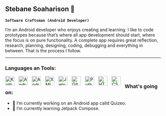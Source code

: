 ## Stebane Soaharison 👋

**`Software Craftsman (Android Developer)`**

I’m an Android developer who enjoys creating and learning. 
I like to code prototypes because that’s where all app development should start, where the focus is on pure functionality. 
A complete app requires great reflection, research, planning, designing, coding, debugging and everything in between. That is the process I follow.

---

### Languages an Tools:
<img align="left" alt="Kotlin" width="30px" src="https://cdn.jsdelivr.net/gh/devicons/devicon@latest/icons/kotlin/kotlin-original.svg" style="padding-right:10px;" />
<img align="left" alt="Android" width="30px" src="https://cdn.jsdelivr.net/gh/devicons/devicon@latest/icons/android/android-original.svg" style="padding-right:10px;" />
<img align="left" alt="Android Studio" width="30px" src="https://cdn.jsdelivr.net/gh/devicons/devicon@latest/icons/androidstudio/androidstudio-original-wordmark.svg" style="padding-right:10px;" />
<img align="left" alt="XML" width="30px" src="https://img.icons8.com/?size=100&id=blGkYcWG4gBk&format=png&color=000000" style="padding-right:10px;" />
<img align="left" alt="Jetpack-Compose" width="30px" src="https://cdn.jsdelivr.net/gh/devicons/devicon@latest/icons/jetpackcompose/jetpackcompose-original.svg" style="padding-right:10px;" />
<img align="left" alt="Git" width="30px" src="https://cdn.jsdelivr.net/gh/devicons/devicon@latest/icons/git/git-original.svg" style="padding-right:10px;" />
<img align="left" alt="Python" width="30px" src="https://cdn.jsdelivr.net/gh/devicons/devicon@latest/icons/python/python-original.svg" style="padding-right:10px;" />
<img align="left" alt="HTML" width="30px" src="https://cdn.jsdelivr.net/gh/devicons/devicon@latest/icons/html5/html5-original-wordmark.svg" style="padding-right:10px;" />
<img align="left" alt="CSS" width="30px" src="https://cdn.jsdelivr.net/gh/devicons/devicon@latest/icons/css3/css3-original-wordmark.svg" style="padding-right:10px;" />

#

### What's going on:

- 🔭 I’m currently working on an Android app calld Quizeo.
- 🌱 I’m currently learning Jetpack Compose.
<!--
**StebaneJhon/StebaneJhon** is a ✨ _special_ ✨ repository because its `README.md` (this file) appears on your GitHub profile.

Here are some ideas to get you started:

- 🔭 I’m currently working on ...
- 🌱 I’m currently learning ...
- 👯 I’m looking to collaborate on ...
- 🤔 I’m looking for help with ...
- 💬 Ask me about ...
- 📫 How to reach me: ...
- 😄 Pronouns: ...
- ⚡ Fun fact: ...
-->
